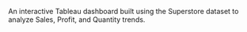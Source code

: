 An interactive Tableau dashboard built using the Superstore dataset to analyze Sales, Profit, and Quantity trends.

